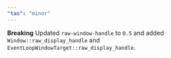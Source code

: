 ```yaml
---
"tao": "minor"
---
```


**Breaking** Updated `raw-window-handle` to `0.5` and added `Window::raw_display_handle` and `EventLoopWindowTarget::raw_display_handle`.
